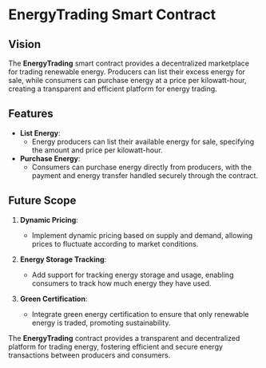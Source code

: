 # EnergyTrading Smart Contract

## Vision

The **EnergyTrading** smart contract provides a decentralized marketplace for trading renewable energy. Producers can list their excess energy for sale, while consumers can purchase energy at a price per kilowatt-hour, creating a transparent and efficient platform for energy trading.

## Features

- **List Energy**:
  - Energy producers can list their available energy for sale, specifying the amount and price per kilowatt-hour.
- **Purchase Energy**:
  - Consumers can purchase energy directly from producers, with the payment and energy transfer handled securely through the contract.

## Future Scope

1. **Dynamic Pricing**:

   - Implement dynamic pricing based on supply and demand, allowing prices to fluctuate according to market conditions.

2. **Energy Storage Tracking**:

   - Add support for tracking energy storage and usage, enabling consumers to track how much energy they have used.

3. **Green Certification**:
   - Integrate green energy certification to ensure that only renewable energy is traded, promoting sustainability.

The **EnergyTrading** contract provides a transparent and decentralized platform for trading energy, fostering efficient and secure energy transactions between producers and consumers.
